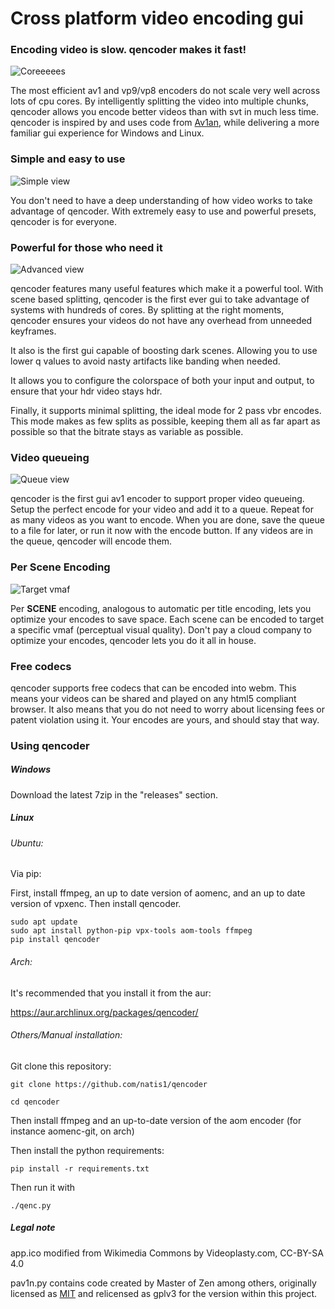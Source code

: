 # Cross platform video encoding gui

### Encoding video is slow. qencoder makes it fast!
![Coreeeees](/screenshots/cores.png)

The most efficient av1 and vp9/vp8 encoders do not scale very well across lots of cpu cores. By intelligently splitting the video into multiple chunks, qencoder allows you encode better videos than with svt in much less time. qencoder is inspired by and uses code from [Av1an](https://github.com/master-of-zen/Av1an/), while delivering a more familiar gui experience for Windows and Linux.

### Simple and easy to use
![Simple view](/screenshots/simple.png)

You don't need to have a deep understanding of how video works to take advantage of qencoder. With extremely easy to use and powerful presets, qencoder is for everyone.

### Powerful for those who need it
![Advanced view](/screenshots/complex.png)

qencoder features many useful features which make it a powerful tool. With scene based splitting, qencoder is the first ever gui to take advantage of systems with hundreds of cores. By splitting at the right moments, qencoder ensures your videos do not have any overhead from unneeded keyframes.

It also is the first gui capable of boosting dark scenes. Allowing you to use lower q values to avoid nasty artifacts like banding when needed.

It allows you to configure the colorspace of both your input and output, to ensure that your hdr video stays hdr.

Finally, it supports minimal splitting, the ideal mode for 2 pass vbr encodes. This mode makes as few splits as possible, keeping them all as far apart as possible so that the bitrate stays as variable as possible.

### Video queueing

![Queue view](/screenshots/queue.png)

qencoder is the first gui av1 encoder to support proper video queueing. Setup the perfect encode for your video and add it to a queue. Repeat for as many videos as you want to encode. When you are done, save the queue to a file for later, or run it now with the encode button. If any videos are in the queue, qencoder will encode them.

### Per Scene Encoding

![Target vmaf](/screenshots/vmaf.png)

Per **SCENE** encoding, analogous to automatic per title encoding, lets you optimize your encodes to save space. Each scene can be encoded to target a specific vmaf (perceptual visual quality). Don't pay a cloud company to optimize your encodes, qencoder lets you do it all in house.

### Free codecs

qencoder supports free codecs that can be encoded into webm. This means your videos can be shared and played on any html5 compliant browser. It also means that you do not need to worry about licensing fees or patent violation using it. Your encodes are yours, and should stay that way.

### Using qencoder

##### Windows

Download the latest 7zip in the "releases" section.

##### Linux

###### Ubuntu:

Via pip:

First, install ffmpeg, an up to date version of aomenc, and an up to date version of vpxenc. Then install qencoder.
```
sudo apt update
sudo apt install python-pip vpx-tools aom-tools ffmpeg
pip install qencoder
```

###### Arch:

It's recommended that you install it from the aur:

https://aur.archlinux.org/packages/qencoder/

###### Others/Manual installation:

Git clone this repository:

```git clone https://github.com/natis1/qencoder```

```cd qencoder```

Then install ffmpeg and an up-to-date version of the aom encoder (for instance aomenc-git, on arch)

Then install the python requirements:

```pip install -r requirements.txt```

Then run it with

```./qenc.py```

##### Legal note

app.ico modified from Wikimedia Commons by Videoplasty.com, CC-BY-SA 4.0

pav1n.py contains code created by Master of Zen among others, originally licensed as [MIT](https://github.com/master-of-zen/Av1an/blob/e46db7ea6cb2c06556e0b8f957d617282cee0e47/LICENSE.md) and relicensed as gplv3 for the version within this project.
